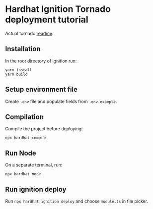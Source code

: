 # Hardhat Ignition Tornado deployment tutorial

Actual tornado [readme](./READMEE.md).

## Installation

In the root directory of ignition run:

```
yarn install
yarn build
```

## Setup environment file

Create `.env` file and populate fields from `.env.example`.

## Compilation

Compile the project before deploying:

```
npx hardhat compile
```

## Run Node

On a separate terminal, run:

```
npx hardhat node
```

## Run ignition deploy

Run `npx hardhat:ignition deploy` and choose `module.ts` in file picker.

